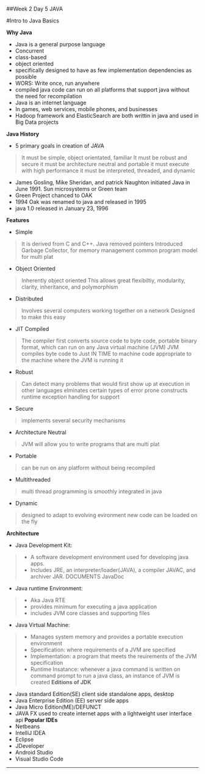 ##Week 2 Day 5 JAVA

#Intro to Java Basics

**Why Java**
 - Java is a general purpose language
 - Concurrent
 - class-based
 - object oriented
 - specifically designed to have as few implementation dependencies as possible
 - WORS: Write once, run anywhere
 - compiled java code can run on all platforms that support java without the need for recompilation
 - Java is an internet language
 - In games, web services, mobile phones, and businesses
 - Hadoop framework and ElasticSearch are both writtin in java and used in Big Data projects

**Java History**
 - 5 primary goals in creation of JAVA
> It must be simple, object orientated, familiar
> It must be robust and secure
> it must be architecture neutral and portable
> it must execute with high performance
> it must be interpreted, threaded, and dynamic
 - James Gosling, Mike Sheridan, and patrick Naughton initiated Java in June 1991. Sun microsystems or Green team
 - Green Project chanced to OAK
 - 1994 Oak was renamed to java and released in 1995
 - java 1.0 released in January 23, 1996

**Features**
 - Simple
> It is derived from C and C++. Java removed pointers 
> Introduced Garbage Collector, for memory management
> common program model for multi plat

 - Object Oriented
> Inherently object oriented
> This allows great flexibiltiy, modularity, clarity, inheritance, and polymorphism

 - Distributed
> Involves several computers working together on a network
> Designed to make this easy
 - JIT Compiled
> The compiler first converts source code to byte code, portable binary format, which can run on any Java virtual machine (JVM)
> JVM compiles byte code to Just IN TIME to machine code appropriate to the machine where the JVM is running it
 - Robust
> Can detect many problems that would first show up at execution in other languages
> elminates certain types of error prone constructs
> runtime exception handling for support
 - Secure
> implements several security mechanisms
 - Architecture Neutral
> JVM will allow you to write programs that are multi plat
 - Portable
> can be run on any platform without being recompiled
 - Multithreaded
> multi thread programming is smoothly integrated in java
 - Dynamic
> designed to adapt to evolving evironment
> new code can be loaded on the fly

**Architecture**
 - Java Development Kit:
>  - A software development environment used for developing java apps.
>  - Includes JRE, an interpreter/loader(JAVA), a compiler JAVAC, and archiver JAR. DOCUMENTS JavaDoc
 - Java runtime Environment:
>  - Aka Java RTE
>  - provides minimum for executing a java application
>  - includes JVM core classes and supporting files
 - Java Virtual Machine:
>  - Manages system memory and provides a portable execution environment
>  - Specification: where requirements of a JVM are specified
>  - Implementation: a program that meets the reuirements of the JVM specification
>  - Runtime Insatance: whenever a java command is written on command prompt to run a java class, an instance of JVM is created
**Editions of JDK**
 - Java standard Edition(SE) client side standalone apps, desktop
 - Java Enterprise Edition (EE) server side apps
 - Java Micro Edition(ME)/DEFUNCT
 - JAVA FX used to create internet apps with a lightweight user interface api
**Popular IDEs**
- Netbeans
- IntelliJ IDEA
- Eclipse
- JDeveloper
- Android Studio
- Visual Studio Code

****
